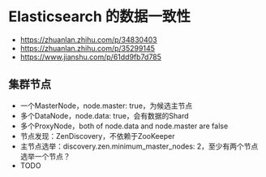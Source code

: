 # Elasticsearch 的数据一致性
- https://zhuanlan.zhihu.com/p/34830403
- https://zhuanlan.zhihu.com/p/35299145
- https://www.jianshu.com/p/61dd9fb7d785

## 集群节点
- 一个MasterNode，node.master: true，为候选主节点
- 多个DataNode，node.data: true，会有数据的Shard
- 多个ProxyNode，both of node.data and node.master are false
- 节点发现：ZenDiscovery，不依赖于ZooKeeper
- 主节点选举：discovery.zen.minimum_master_nodes: 2，至少有两个节点选举一个节点？
- TODO
